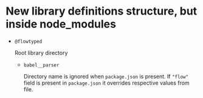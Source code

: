 # New library definitions structure, but inside node_modules

- `@flowtyped`

  Root library directory

  - `babel__parser`

    Directory name is ignored when `package.json` is present.
    If `"flow"` field is present in `package.json` it overrides respective values from file.